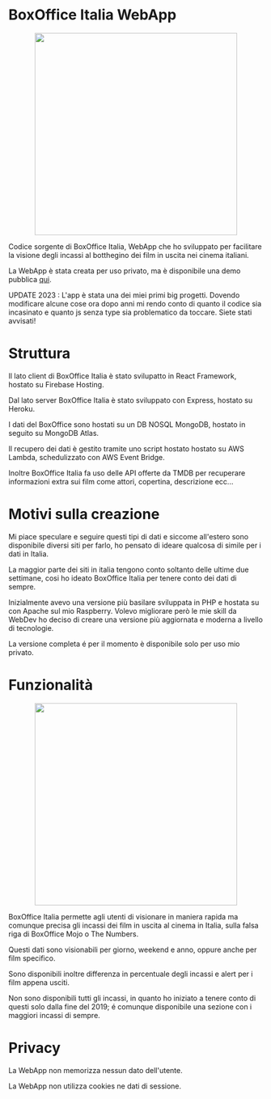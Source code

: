 # BoxOffice Italia WebApp
<p align="center">
  <img height="400" src="https://i.imgur.com/V4BOjFa.jpg" />
</p>

Codice sorgente di BoxOffice Italia, WebApp che ho sviluppato per facilitare la visione degli incassi al botthegino dei film in uscita nei cinema italiani.

La WebApp è stata creata per uso privato, ma è disponibile una demo pubblica [qui](https://boxoffice-demo-37179.web.app/).

UPDATE 2023 : L'app è stata una dei miei primi big progetti. Dovendo modificare alcune cose ora dopo anni mi rendo conto di quanto il codice sia incasinato e quanto js senza type sia problematico da toccare. Siete stati avvisati!

# Struttura
Il lato client di BoxOffice Italia è stato svilupatto in React Framework, hostato su Firebase Hosting.

Dal lato server BoxOffice Italia è stato sviluppato con Express, hostato su Heroku.

I dati del BoxOffice sono hostati su un DB NOSQL MongoDB, hostato in seguito su MongoDB Atlas.

Il recupero dei dati è gestito tramite uno script hostato hostato su AWS Lambda, schedulizzato con AWS Event Bridge.

Inoltre BoxOffice Italia fa uso delle API offerte da TMDB per recuperare informazioni extra sui film come attori, copertina, descrizione ecc...

# Motivi sulla creazione
Mi piace speculare e seguire questi tipi di dati e siccome all'estero sono disponibile diversi siti per farlo, ho pensato di ideare qualcosa di simile per i dati in Italia.

La maggior parte dei siti in italia tengono conto soltanto delle ultime due settimane, cosi ho ideato BoxOffice Italia per tenere conto dei dati di sempre.

Inizialmente avevo una versione più basilare sviluppata in PHP e hostata su con Apache sul mio Raspberry. Volevo migliorare però le mie skill da WebDev ho deciso di creare una versione più aggiornata e moderna a livello di tecnologie.

La versione completa é per il momento è disponibile solo per uso mio privato.

# Funzionalità
<p align="center">
  <img height="400" src="https://i.imgur.com/DEnJkwK.jpg" />
</p>

BoxOffice Italia permette agli utenti di visionare in maniera rapida ma comunque precisa gli incassi dei film in uscita al cinema in Italia, sulla falsa riga di BoxOffice Mojo o The Numbers.

Questi dati sono visionabili per giorno, weekend e anno, oppure anche per film specifico.

Sono disponibili inoltre differenza in percentuale degli incassi e alert per i film appena usciti.

Non sono disponibili tutti gli incassi, in quanto ho iniziato a tenere conto di questi solo dalla fine del 2019; é comunque disponibile una sezione con i maggiori incassi di sempre.

# Privacy
La WebApp non memorizza nessun dato dell'utente.

La WebApp non utilizza cookies ne dati di sessione.
